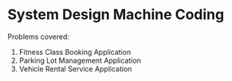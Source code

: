 # System Design Machine Coding

Problems covered:

1. Fitness Class Booking Application
2. Parking Lot Management Application
3. Vehicle Rental Service Application
